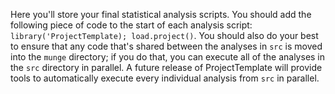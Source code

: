 Here you'll store your final statistical analysis scripts.
You should add the following piece of code to the start of each analysis script: `library('ProjectTemplate); load.project()`.
You should also do your best to ensure that any code that's shared between the analyses in `src` is moved into the `munge` directory; if you do that, you can execute all of the analyses in the `src` directory in parallel.
A future release of ProjectTemplate will provide tools to automatically execute every individual analysis from `src` in parallel.
